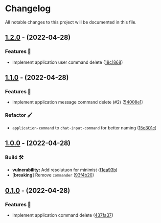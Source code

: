 # Changelog

All notable changes to this project will be documented in this file.

## [1.2.0](https://github.com/r-priyam/discord-commands-sync/compare/v1.1.0...v1.2.0) - (2022-04-28)

### Features 🎉

- Implement application user command delete ([18c1868](https://github.com/r-priyam/discord-commands-sync/commit/18c1868cd2d8ed2b3f2a25cd0cd6e3062f476a87))

## [1.1.0](https://github.com/r-priyam/discord-commands-sync/compare/v1.0.0...v1.1.0) - (2022-04-28)

### Features 🎉

- Implement application message command delete (#2) ([54008e1](https://github.com/r-priyam/discord-commands-sync/commit/54008e1087e27604a152d711ecfcbd1576bd1db2))

### Refactor 🖌️

- `application-command` to `chat-input-command` for better naming ([15c301c](https://github.com/r-priyam/discord-commands-sync/commit/15c301c400b7012f589f48ff46486336f5a531fc))

## [1.0.0](https://github.com/r-priyam/discord-commands-sync/compare/v0.1.0...v1.0.0) - (2022-04-28)

### Build 🛠️

- **vulnerability:** Add resolutuon for minimist ([f1ea93b](https://github.com/r-priyam/discord-commands-sync/commit/f1ea93b3b96d3c52f3160e881455dae2f1c1e099))
- [**breaking**] Remove `commander` ([93f4b20](https://github.com/r-priyam/discord-commands-sync/commit/93f4b20d67c072c02088a72975f323e514bd42d6))

## [0.1.0](https://github.com/r-priyam/discord-commands-sync/tree/v0.1.0) - (2022-04-28)

### Features 🎉

- Implement application command delete ([437fa37](https://github.com/r-priyam/discord-commands-sync/commit/437fa372019b2ad5ca861a91dc626a9207496627))
